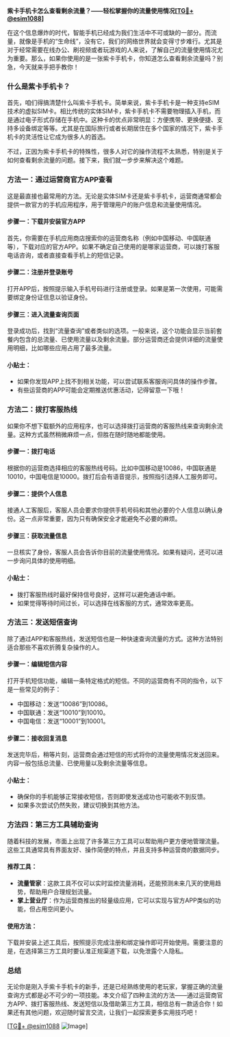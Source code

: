 **紫卡手机卡怎么查看剩余流量？——轻松掌握你的流量使用情况[[TG💪+ @esim1088](https://t.me/s/esim1088)]**

在这个信息爆炸的时代，智能手机已经成为我们生活中不可或缺的一部分。而流量，就像是手机的“生命线”，没有它，我们的网络世界就会变得寸步难行。尤其是对于经常需要在线办公、刷视频或者玩游戏的人来说，了解自己的流量使用情况尤为重要。那么，如果你使用的是一张紫卡手机卡，你知道怎么查看剩余流量吗？别急，今天就来手把手教你！

### 什么是紫卡手机卡？

首先，咱们得搞清楚什么叫紫卡手机卡。简单来说，紫卡手机卡是一种支持eSIM技术的虚拟SIM卡。相比传统的实体SIM卡，紫卡手机卡不需要物理插入手机，而是通过电子形式存储在手机中。这种卡的优点非常明显：方便携带、更换便捷、支持多设备绑定等等。尤其是在国际旅行或者长期居住在多个国家的情况下，紫卡手机卡的灵活性让它成为很多人的首选。

不过，正因为紫卡手机卡的特殊性，很多人对它的操作流程不太熟悉，特别是关于如何查看剩余流量的问题。接下来，我们就一步步来解决这个难题。

### 方法一：通过运营商官方APP查看

这是最直接也最常用的方法。无论是实体SIM卡还是紫卡手机卡，运营商通常都会提供一款官方的手机应用程序，用于管理用户的账户信息和流量使用情况。

#### 步骤一：下载并安装官方APP
首先，你需要在手机应用商店搜索你的运营商名称（例如中国移动、中国联通等），下载对应的官方APP。如果不确定自己使用的是哪家运营商，可以拨打客服电话咨询，或者直接查看手机上的短信记录。

#### 步骤二：注册并登录账号
打开APP后，按照提示输入手机号码进行注册或登录。如果是第一次使用，可能需要绑定身份证信息以验证身份。

#### 步骤三：进入流量查询页面
登录成功后，找到“流量查询”或者类似的选项。一般来说，这个功能会显示当前套餐内包含的总流量、已使用流量以及剩余流量。部分运营商还会提供详细的流量使用明细，比如哪些应用占用了最多流量。

#### 小贴士：
- 如果你发现APP上找不到相关功能，可以尝试联系客服询问具体的操作步骤。
- 有些运营商的APP可能会定期推送优惠活动，记得留意一下哦！

### 方法二：拨打客服热线

如果你不想下载额外的应用程序，也可以选择拨打运营商的客服热线来查询剩余流量。这种方式虽然稍微麻烦一点，但胜在随时随地都能使用。

#### 步骤一：拨打电话
根据你的运营商选择相应的客服热线号码。比如中国移动是10086，中国联通是10010，中国电信是10000。拨打后会有语音提示，按照指引选择人工服务即可。

#### 步骤二：提供个人信息
接通人工客服后，客服人员会要求你提供手机号码和其他必要的个人信息以确认身份。这一点非常重要，因为只有确保安全才能避免不必要的麻烦。

#### 步骤三：获取流量信息
一旦核实了身份，客服人员会告诉你目前的流量使用情况。如果有疑问，还可以进一步询问具体的使用明细。

#### 小贴士：
- 拨打客服热线时最好保持信号良好，这样可以避免通话中断。
- 如果觉得等待时间过长，可以选择在线客服的方式，通常效率更高。

### 方法三：发送短信查询

除了通过APP和客服热线，发送短信也是一种快速查询流量的方式。这种方法特别适合那些不喜欢折腾复杂操作的人。

#### 步骤一：编辑短信内容
打开手机短信功能，编辑一条特定格式的短信。不同的运营商有不同的指令，以下是一些常见的例子：

- 中国移动：发送“10086”到10086。
- 中国联通：发送“10010”到10010。
- 中国电信：发送“10001”到10001。

#### 步骤二：接收回复消息
发送完毕后，稍等片刻，运营商会通过短信的形式将你的流量使用情况发送回来。内容一般包括总流量、已使用量以及剩余流量等信息。

#### 小贴士：
- 确保你的手机能够正常接收短信，否则即使发送成功也可能收不到反馈。
- 如果多次尝试仍然失败，建议切换到其他方法。

### 方法四：第三方工具辅助查询

随着科技的发展，市面上出现了许多第三方工具可以帮助用户更方便地管理流量。这些工具通常具有界面友好、操作简便的特点，并且支持多种运营商的数据同步。

#### 推荐工具：
- **流量管家**：这款工具不仅可以实时监控流量消耗，还能预测未来几天的使用趋势，帮助用户合理规划流量。
- **掌上营业厅**：作为运营商推出的轻量级应用，它可以实现与官方APP类似的功能，但占用空间更小。

#### 使用方法：
下载并安装上述工具后，按照提示完成注册和绑定操作即可开始使用。需要注意的是，在选择第三方工具时要认准正规渠道下载，以免泄露个人隐私。

### 总结

无论你是刚入手紫卡手机卡的新手，还是已经熟练使用的老玩家，掌握正确的流量查询方式都是必不可少的一项技能。本文介绍了四种主流的方法——通过运营商官方APP、拨打客服热线、发送短信以及借助第三方工具，相信总有一款适合你！如果还有其他问题，欢迎随时留言交流，让我们一起探索更多实用技巧吧！

[[TG💪+ @esim1088](https://t.me/s/esim1088) ![Image](https://i.postimg.cc/4NQfJmqS/Snipaste-2025-05-13-00-14-12.png)]